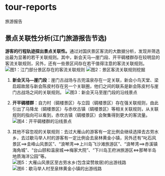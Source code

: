 # tour-reports
旅游报告

## 景点关联性分析(江门旅游报告节选)
<strong>游客的行程轨迹探出景点关联性。</strong>通过对国庆景区客流的大数据分析，发现并筛选出最为显著的若干关联规则。其中，新会天马—崖门段、开平碉楼群存在较明显的客流关联规则，另外，还有一些景区间存在若干值得注意的客流关联规则。
![图1：江门部分景区存在的客流关联规则](https://upload-images.jianshu.io/upload_images/14993288-3258dfc3e81ab143.png?imageMogr2/auto-orient/strip%7CimageView2/2/w/1240)
![图2：景区客流关联规则挖掘](https://upload-images.jianshu.io/upload_images/14993288-cfcc6e8ead37e813.png?imageMogr2/auto-orient/strip%7CimageView2/2/w/1240)

1. **新会天马—崖门段**：崖门古战场与古兜温泉存在一定关联，新会小鸟天堂、梁启超故居与新会陈皮村存在另一个关联圈，他们之间的联系是新会陈皮村与崖门古战场之间的关联规则。
![图3：新会天马至崖门段的沿线景点](https://upload-images.jianshu.io/upload_images/14993288-6ca27ea99e92518e.png?imageMogr2/auto-orient/strip%7CimageView2/2/w/1240)

2. **开平碉楼群**：自力村（碉楼景区）与立园（碉楼景区）存在强关联规则，由此引出了马降龙（碉楼景区）与赤坎古镇（碉楼景区）等相关关联规则，从关联规则的指向可以看到，赤坎古镇（碉楼景区）会聚集得到更大的客流量。
![图4：开平碉楼群的沿线景点](https://upload-images.jianshu.io/upload_images/14993288-3db3f7139480e7c3.png?imageMogr2/auto-orient/strip%7CimageView2/2/w/1240)

3. 其他不容忽视的关联规则：去过大雁山的游客有一定比例会继续选择去古劳水乡，去过歇马举人村的游客有一定比例会去泉林黄金小镇，另外还有“叱石风景区==>圭峰山风景区”、“浪琴湾==>上川岛飞沙滩旅游区”、“浪琴湾==>赤溪镇海角城”、“台山颐和温泉城==>梅家大院”、“下川岛王府洲旅游区<=>那琴半岛地质海洋公园”等。
![图5：大雁山风景区至古劳水乡(包含梁赞故居)的出游线路](https://upload-images.jianshu.io/upload_images/14993288-ae91310e074a2890.png?imageMogr2/auto-orient/strip%7CimageView2/2/w/1240)
![图6：歇马举人村至泉林黄金小镇的出游线路](https://upload-images.jianshu.io/upload_images/14993288-e7f451cf141693c1.png?imageMogr2/auto-orient/strip%7CimageView2/2/w/1240)
